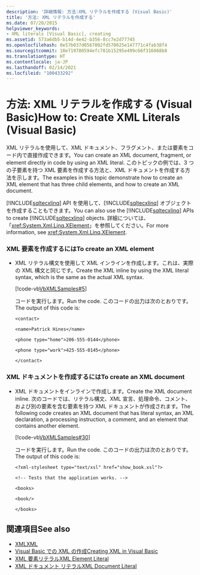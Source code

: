```yaml
---
description: '詳細情報: 方法:XML リテラルを作成する (Visual Basic)'
title: '方法: XML リテラルを作成する'
ms.date: 07/20/2015
helpviewer_keywords:
- XML literals [Visual Basic], creating
ms.assetid: 573a6db5-b14d-4e42-b356-8cc7e2d77745
ms.openlocfilehash: 0e57b037d0567002fd570025e147771c4fab38f4
ms.sourcegitcommit: 10e719780594efc781b15295e499c66f316068b8
ms.translationtype: HT
ms.contentlocale: ja-JP
ms.lasthandoff: 02/14/2021
ms.locfileid: "100433292"
---
```

# <a name="how-to-create-xml-literals-visual-basic"></a><span data-ttu-id="b3ac1-103">方法: XML リテラルを作成する (Visual Basic)</span><span class="sxs-lookup"><span data-stu-id="b3ac1-103">How to: Create XML Literals (Visual Basic)</span></span>

<span data-ttu-id="b3ac1-104">XML リテラルを使用して、XML ドキュメント、フラグメント、または要素をコード内で直接作成できます。</span><span class="sxs-lookup"><span data-stu-id="b3ac1-104">You can create an XML document, fragment, or element directly in code by using an XML literal.</span></span> <span data-ttu-id="b3ac1-105">このトピックの例では、3 つの子要素を持つ XML 要素を作成する方法と、XML ドキュメントを作成する方法を示します。</span><span class="sxs-lookup"><span data-stu-id="b3ac1-105">The examples in this topic demonstrate how to create an XML element that has three child elements, and how to create an XML document.</span></span>  
  
 <span data-ttu-id="b3ac1-106">[!INCLUDE[sqltecxlinq](~/includes/sqltecxlinq-md.md)] API を使用して、[!INCLUDE[sqltecxlinq](~/includes/sqltecxlinq-md.md)] オブジェクトを作成することもできます。</span><span class="sxs-lookup"><span data-stu-id="b3ac1-106">You can also use the [!INCLUDE[sqltecxlinq](~/includes/sqltecxlinq-md.md)] APIs to create [!INCLUDE[sqltecxlinq](~/includes/sqltecxlinq-md.md)] objects.</span></span> <span data-ttu-id="b3ac1-107">詳細については、「<xref:System.Xml.Linq.XElement>」を参照してください。</span><span class="sxs-lookup"><span data-stu-id="b3ac1-107">For more information, see <xref:System.Xml.Linq.XElement>.</span></span>  
  
### <a name="to-create-an-xml-element"></a><span data-ttu-id="b3ac1-108">XML 要素を作成するには</span><span class="sxs-lookup"><span data-stu-id="b3ac1-108">To create an XML element</span></span>  
  
- <span data-ttu-id="b3ac1-109">XML リテラル構文を使用して XML インラインを作成します。これは、実際の XML 構文と同じです。</span><span class="sxs-lookup"><span data-stu-id="b3ac1-109">Create the XML inline by using the XML literal syntax, which is the same as the actual XML syntax.</span></span>  
  
     [!code-vb[VbXMLSamples#5](~/samples/snippets/visualbasic/VS_Snippets_VBCSharp/VbXMLSamples/VB/XMLSamples2.vb#5)]  
  
     <span data-ttu-id="b3ac1-110">コードを実行します。</span><span class="sxs-lookup"><span data-stu-id="b3ac1-110">Run the code.</span></span> <span data-ttu-id="b3ac1-111">このコードの出力は次のとおりです。</span><span class="sxs-lookup"><span data-stu-id="b3ac1-111">The output of this code is:</span></span>  
  
     `<contact>`  
  
     `<name>Patrick Hines</name>`  
  
     `<phone type="home">206-555-0144</phone>`  
  
     `<phone type="work">425-555-0145</phone>`  
  
     `</contact>`  
  
### <a name="to-create-an-xml-document"></a><span data-ttu-id="b3ac1-112">XML ドキュメントを作成するには</span><span class="sxs-lookup"><span data-stu-id="b3ac1-112">To create an XML document</span></span>  
  
- <span data-ttu-id="b3ac1-113">XML ドキュメントをインラインで作成します。</span><span class="sxs-lookup"><span data-stu-id="b3ac1-113">Create the XML document inline.</span></span> <span data-ttu-id="b3ac1-114">次のコードでは、リテラル構文、XML 宣言、処理命令、コメント、および別の要素を含む要素を持つ XML ドキュメントが作成されます。</span><span class="sxs-lookup"><span data-stu-id="b3ac1-114">The following code creates an XML document that has literal syntax, an XML declaration, a processing instruction, a comment, and an element that contains another element.</span></span>  
  
     [!code-vb[VbXMLSamples#30](~/samples/snippets/visualbasic/VS_Snippets_VBCSharp/VbXMLSamples/VB/XMLSamples13.vb#30)]  
  
     <span data-ttu-id="b3ac1-115">コードを実行します。</span><span class="sxs-lookup"><span data-stu-id="b3ac1-115">Run the code.</span></span> <span data-ttu-id="b3ac1-116">このコードの出力は次のとおりです。</span><span class="sxs-lookup"><span data-stu-id="b3ac1-116">The output of this code is:</span></span>  
  
     `<?xml-stylesheet type="text/xsl" href="show_book.xsl"?>`  
  
     `<!-- Tests that the application works. -->`  
  
     `<books>`  
  
     `<book/>`  
  
     `</books>`  
  
## <a name="see-also"></a><span data-ttu-id="b3ac1-117">関連項目</span><span class="sxs-lookup"><span data-stu-id="b3ac1-117">See also</span></span>

- [<span data-ttu-id="b3ac1-118">XML</span><span class="sxs-lookup"><span data-stu-id="b3ac1-118">XML</span></span>](index.md)
- [<span data-ttu-id="b3ac1-119">Visual Basic での XML の作成</span><span class="sxs-lookup"><span data-stu-id="b3ac1-119">Creating XML in Visual Basic</span></span>](creating-xml.md)
- [<span data-ttu-id="b3ac1-120">XML 要素リテラル</span><span class="sxs-lookup"><span data-stu-id="b3ac1-120">XML Element Literal</span></span>](../../../language-reference/xml-literals/xml-element-literal.md)
- [<span data-ttu-id="b3ac1-121">XML ドキュメント リテラル</span><span class="sxs-lookup"><span data-stu-id="b3ac1-121">XML Document Literal</span></span>](../../../language-reference/xml-literals/xml-document-literal.md)
